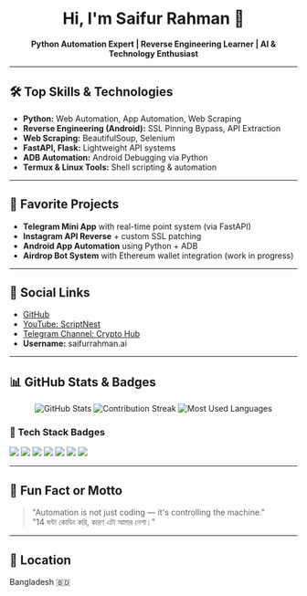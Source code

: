 <h1 align="center">Hi, I'm Saifur Rahman 👋</h1>
<p align="center">
  <b>Python Automation Expert | Reverse Engineering Learner | AI & Technology Enthusiast</b>
</p>

---

## 🛠️ Top Skills & Technologies

- **Python:** Web Automation, App Automation, Web Scraping  
- **Reverse Engineering (Android):** SSL Pinning Bypass, API Extraction  
- **Web Scraping:** BeautifulSoup, Selenium  
- **FastAPI, Flask:** Lightweight API systems  
- **ADB Automation:** Android Debugging via Python  
- **Termux & Linux Tools:** Shell scripting & automation  

---

## 🌟 Favorite Projects

- **Telegram Mini App** with real-time point system (via FastAPI)
- **Instagram API Reverse** + custom SSL patching
- **Android App Automation** using Python + ADB
- **Airdrop Bot System** with Ethereum wallet integration (work in progress)

---

## 🔗 Social Links

- [GitHub](https://github.com/nbprg)
- [YouTube: ScriptNest](https://www.youtube.com/@ScriptNest)
- [Telegram Channel: Crypto Hub](https://t.me/cryptohub)
- **Username:** saifurrahman.ai

---

## 📊 GitHub Stats & Badges

<p align="center">
  <img src="https://github-readme-stats.vercel.app/api?username=nbprg&show_icons=true&theme=tokyonight" alt="GitHub Stats" />
  <img src="https://github-readme-streak-stats.herokuapp.com/?user=nbprg&theme=tokyonight" alt="Contribution Streak" />
  <img src="https://github-readme-stats.vercel.app/api/top-langs/?username=nbprg&layout=compact&theme=tokyonight" alt="Most Used Languages" />
</p>

### 🚀 Tech Stack Badges

<p>
  <img src="https://img.shields.io/badge/Python-3776AB?style=for-the-badge&logo=python&logoColor=white"/>
  <img src="https://img.shields.io/badge/FastAPI-009688?style=for-the-badge&logo=fastapi&logoColor=white"/>
  <img src="https://img.shields.io/badge/Flask-000000?style=for-the-badge&logo=flask&logoColor=white"/>
  <img src="https://img.shields.io/badge/Termux-000000?style=for-the-badge&logo=termux&logoColor=white"/>
  <img src="https://img.shields.io/badge/ADB-3DDC84?style=for-the-badge&logo=android&logoColor=white"/>
  <img src="https://img.shields.io/badge/Linux-FCC624?style=for-the-badge&logo=linux&logoColor=black"/>
  <img src="https://img.shields.io/badge/Selenium-43B02A?style=for-the-badge&logo=selenium&logoColor=white"/>
</p>

---

## 💬 Fun Fact or Motto

> "Automation is not just coding — it's controlling the machine."  
> "14 ঘন্টা কোডিং করি, কারণ এটা আমার নেশা।"

---

## 📍 Location

Bangladesh 🇧🇩
